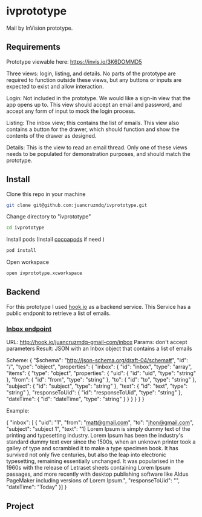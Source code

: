 # ivprototype

Mail by InVision prototype.


## Requirements

Prototype viewable here: https://invis.io/3K6DOMMD5

Three views: login, listing, and details. No parts of the prototype are required to function outside these views, but any buttons or inputs are expected to exist and allow interaction.

Login: Not included in the prototype. We would like a sign-in view that the app opens up to. This view should accept an email and password, and accept any form of input to mock the login process.

Listing: The inbox view; this contains the list of emails. This view also contains a button for the drawer, which should function and show the contents of the drawer as designed.

Details: This is the view to read an email thread. Only one of these views needs to be populated for demonstration purposes, and should match the prototype.





## Install

Clone this repo in your machine
```bash
git clone git@github.com:juancruzmdq/ivprototype.git
```

Change directory to "ivprototype"

```bash
cd ivprototype
```

Install pods (Install [cocoapods](https://cocoapods.org/) if need )

```bash
pod install
```

Open workspace

```bash
open ivprototype.xcworkspace 
```

## Backend
For this prototype I used [hook.io](https://hook.io) as a backend service.
This Service has a public endponit to retrieve a list of emails.

### [Inbox endpoint](http://hook.io/juancruzmdq-gmail-com/inbox)

URL: http://hook.io/juancruzmdq-gmail-com/inbox
Params: don't accept parameters
Result: JSON  with an Inbox object that contains a list of emails

Scheme:
{
    "$schema": "http://json-schema.org/draft-04/schema#",
    "id": "/",
    "type": "object",
    "properties": {
        "inbox": {
            "id": "inbox",
            "type": "array",
            "items": {
                "type": "object",
                "properties": {
                    "uid": {
                        "id": "uid",
                        "type": "string"
                    },
                    "from": {
                        "id": "from",
                        "type": "string"
                    },
                    "to": {
                        "id": "to",
                        "type": "string"
                    },
                    "subject": {
                        "id": "subject",
                        "type": "string"
                    },
                    "text": {
                        "id": "text",
                        "type": "string"
                    },
                    "responseToUid": {
                        "id": "responseToUid",
                        "type": "string"
                    },
                    "dateTime": {
                        "id": "dateTime",
                        "type": "string"
                    }
                }
            }
        }
    }
}

Example:

{
"inbox": [
{
"uid": "1",
"from": "matt@gmail.com",
"to": "jhon@gmail.com",
"subject": "subject 1",
"text": "1) Lorem Ipsum is simply dummy text of the printing and typesetting industry. Lorem Ipsum has been the industry's standard dummy text ever since the 1500s, when an unknown printer took a galley of type and scrambled it to make a type specimen book. It has survived not only five centuries, but also the leap into electronic typesetting, remaining essentially unchanged. It was popularised in the 1960s with the release of Letraset sheets containing Lorem Ipsum passages, and more recently with desktop publishing software like Aldus PageMaker including versions of Lorem Ipsum.",
"responseToUid": "",
"dateTime": "Today"
}]
}


## Project 
